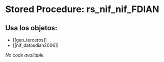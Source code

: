 # Stored Procedure: rs_nif_nif_FDIAN

## Usa los objetos:
- [[gen_terceros]]
- [[nif_datosdian2006]]

*No code available.*
